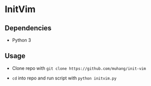 InitVim
=======

Dependencies
------------

- Python 3

Usage
-----

- Clone repo with `git clone https://github.com/muhang/init-vim`

- `cd` into repo and run script with `python initvim.py`
